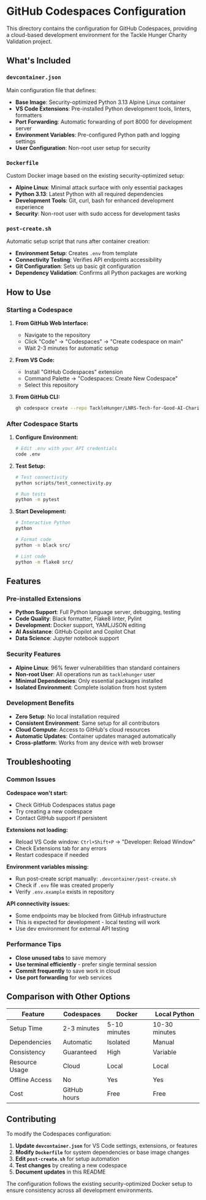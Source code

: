 # GitHub Codespaces Configuration

This directory contains the configuration for GitHub Codespaces, providing a cloud-based development environment for the Tackle Hunger Charity Validation project.

## What's Included

### `devcontainer.json`
Main configuration file that defines:
- **Base Image**: Security-optimized Python 3.13 Alpine Linux container
- **VS Code Extensions**: Pre-installed Python development tools, linters, formatters
- **Port Forwarding**: Automatic forwarding of port 8000 for development server
- **Environment Variables**: Pre-configured Python path and logging settings
- **User Configuration**: Non-root user setup for security

### `Dockerfile`
Custom Docker image based on the existing security-optimized setup:
- **Alpine Linux**: Minimal attack surface with only essential packages
- **Python 3.13**: Latest Python with all required dependencies
- **Development Tools**: Git, curl, bash for enhanced development experience
- **Security**: Non-root user with sudo access for development tasks

### `post-create.sh`
Automatic setup script that runs after container creation:
- **Environment Setup**: Creates `.env` from template
- **Connectivity Testing**: Verifies API endpoints accessibility
- **Git Configuration**: Sets up basic git configuration
- **Dependency Validation**: Confirms all Python packages are working

## How to Use

### Starting a Codespace

1. **From GitHub Web Interface:**
   - Navigate to the repository
   - Click "Code" → "Codespaces" → "Create codespace on main"
   - Wait 2-3 minutes for automatic setup

2. **From VS Code:**
   - Install "GitHub Codespaces" extension
   - Command Palette → "Codespaces: Create New Codespace"
   - Select this repository

3. **From GitHub CLI:**
   ```bash
   gh codespace create --repo TackleHunger/LNRS-Tech-for-Good-AI-Charity-Validation
   ```

### After Codespace Starts

1. **Configure Environment:**
   ```bash
   # Edit .env with your API credentials
   code .env
   ```

2. **Test Setup:**
   ```bash
   # Test connectivity
   python scripts/test_connectivity.py
   
   # Run tests
   python -m pytest
   ```

3. **Start Development:**
   ```bash
   # Interactive Python
   python
   
   # Format code
   python -m black src/
   
   # Lint code
   python -m flake8 src/
   ```

## Features

### Pre-installed Extensions
- **Python Support**: Full Python language server, debugging, testing
- **Code Quality**: Black formatter, Flake8 linter, Pylint
- **Development**: Docker support, YAML/JSON editing
- **AI Assistance**: GitHub Copilot and Copilot Chat
- **Data Science**: Jupyter notebook support

### Security Features
- **Alpine Linux**: 96% fewer vulnerabilities than standard containers
- **Non-root User**: All operations run as `tacklehunger` user
- **Minimal Dependencies**: Only essential packages installed
- **Isolated Environment**: Complete isolation from host system

### Development Benefits
- **Zero Setup**: No local installation required
- **Consistent Environment**: Same setup for all contributors
- **Cloud Compute**: Access to GitHub's cloud resources
- **Automatic Updates**: Container updates managed automatically
- **Cross-platform**: Works from any device with web browser

## Troubleshooting

### Common Issues

**Codespace won't start:**
- Check GitHub Codespaces status page
- Try creating a new codespace
- Contact GitHub support if persistent

**Extensions not loading:**
- Reload VS Code window: `Ctrl+Shift+P` → "Developer: Reload Window"
- Check Extensions tab for any errors
- Restart codespace if needed

**Environment variables missing:**
- Run post-create script manually: `.devcontainer/post-create.sh`
- Check if `.env` file was created properly
- Verify `.env.example` exists in repository

**API connectivity issues:**
- Some endpoints may be blocked from GitHub infrastructure
- This is expected for development - local testing will work
- Use dev environment for external API testing

### Performance Tips

- **Close unused tabs** to save memory
- **Use terminal efficiently** - prefer single terminal session
- **Commit frequently** to save work in cloud
- **Use port forwarding** for web services

## Comparison with Other Options

| Feature | Codespaces | Docker | Local Python |
|---------|------------|---------|--------------|
| Setup Time | 2-3 minutes | 5-10 minutes | 10-30 minutes |
| Dependencies | Automatic | Isolated | Manual |
| Consistency | Guaranteed | High | Variable |
| Resource Usage | Cloud | Local | Local |
| Offline Access | No | Yes | Yes |
| Cost | GitHub hours | Free | Free |

## Contributing

To modify the Codespaces configuration:

1. **Update `devcontainer.json`** for VS Code settings, extensions, or features
2. **Modify `Dockerfile`** for system dependencies or base image changes
3. **Edit `post-create.sh`** for setup automation
4. **Test changes** by creating a new codespace
5. **Document updates** in this README

The configuration follows the existing security-optimized Docker setup to ensure consistency across all development environments.